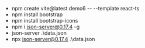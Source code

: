 * npm create vite@latest demo6 -- --template react-ts
* npm install bootstrap
* npm install bootstrap-icons
* npm i json-server@0.17.4 -g
* json-server .\data.json
* npx json-server@0.17.4 .\data.json

